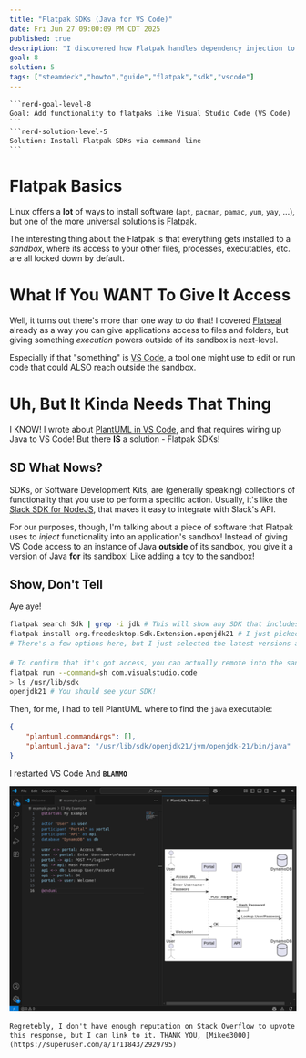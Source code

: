 ```yaml
---
title: "Flatpak SDKs (Java for VS Code)"
date: Fri Jun 27 09:00:09 PM CDT 2025
published: true
description: "I discovered how Flatpak handles dependency injection to let VS Code run Java!"
goal: 8
solution: 5
tags: ["steamdeck","howto","guide","flatpak","sdk","vscode"]
---
```

````flare
```nerd-goal-level-8
Goal: Add functionality to flatpaks like Visual Studio Code (VS Code)
```
```nerd-solution-level-5
Solution: Install Flatpak SDKs via command line
```
````
# Flatpak Basics

Linux offers a **lot** of ways to install software (`apt`, `pacman`, `pamac`, `yum`, `yay`, ...), but one of the more universal solutions is [Flatpak](https://flatpak.org/).

The interesting thing about the Flatpak is that everything gets installed to a _sandbox_, where its access to your other files, processes, executables, etc. are all locked down by default.

# What If You WANT To Give It Access

Well, it turns out there's more than one way to do that! I covered [Flatseal](#steamdeck/guides/flatseal) already as a way you can give applications access to files and folders, but giving something _execution_ powers outside of its sandbox is next-level.

Especially if that "something" is [VS Code](https://code.visualstudio.com/), a tool one might use to edit or run code that could ALSO reach outside the sandbox.

# Uh, But It Kinda Needs That Thing

I KNOW! I wrote about [PlantUML in VS Code](#/programming/uml/introduction), and that requires wiring up Java to VS Code! But there **IS** a solution - Flatpak SDKs!

## SD What Nows?

SDKs, or Software Development Kits, are (generally speaking) collections of functionality that you use to perform a specific action. Usually, it's like the [Slack SDK for NodeJS](https://tools.slack.dev/node-slack-sdk/), that makes it easy to integrate with Slack's API.

For our purposes, though, I'm talking about a piece of software that Flatpak uses to _inject_ functionality into an application's sandbox! Instead of giving VS Code access to an instance of Java **outside** of its sandbox, you give it a version of Java **for** its sandbox! Like adding a toy to the sandbox!

## Show, Don't Tell

Aye aye!

```bash
flatpak search Sdk | grep -i jdk # This will show any SDK that includes the string "jdk"
flatpak install org.freedesktop.Sdk.Extension.openjdk21 # I just picked the latest that I saw
# There's a few options here, but I just selected the latest versions and then said "Yes" when asked if I wanted to install

# To confirm that it's got access, you can actually remote into the sandbox
flatpak run --command=sh com.visualstudio.code
> ls /usr/lib/sdk
openjdk21 # You should see your SDK!
```

Then, for me, I had to tell PlantUML where to find the `java` executable:

```json
{
    "plantuml.commandArgs": [],
    "plantuml.java": "/usr/lib/sdk/openjdk21/jvm/openjdk-21/bin/java"
}
```

I restarted VS Code And **`BLAMMO`**

![VS Code PlantUML](./images/thumbnail/flatpak_sdk1.png)

```flare
Regretebly, I don't have enough reputation on Stack Overflow to upvote this response, but I can link to it. THANK YOU, [Mikee3000](https://superuser.com/a/1711843/2929795)
```
